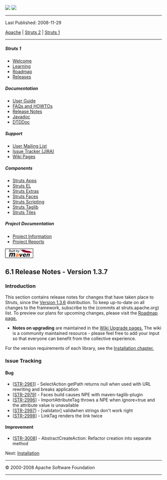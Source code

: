 <span id="bannerLeft">[![](http://www.apache.org/images/asf-logo.gif)](http://www.apache.org/)</span> <span id="bannerRight">[![](../images/struts.gif)]()</span>

------------------------------------------------------------------------

Last Published: 2008-11-29

[Apache](http://www.apache.org/) | [Struts 2](../2.x/) | [Struts 1](../1.x/)

------------------------------------------------------------------------

##### Struts 1

-   [Welcome](../index.html.md)
-   [Learning](../learning.html.md)
-   [Roadmap](../roadmap.html.md)
-   [Releases](../downloads.html.md)

##### Documentation

-   [User Guide](../userGuide/index.html.md)
-   [FAQs and HOWTOs](../faqs/index.html.md)
-   [Release Notes](../userGuide/release-notes.html.md)
-   [Javadoc](../apidocs/index.html.md)
-   [DTDDoc](../dtddoc/index.html.md)

##### Support

-   [User Mailing List](../mail.html.md)
-   [Issue Tracker (JIRA)](http://issues.apache.org/struts/)
-   [Wiki Pages](http://wiki.apache.org/struts/)

##### Components

-   [Struts Apps](../struts-apps/index.html.md)
-   [Struts EL](../struts-el/index.html.md)
-   [Struts Extras](../struts-extras/index.html.md)
-   [Struts Faces](../struts-faces/index.html.md)
-   [Struts Scripting](../struts-scripting/index.html.md)
-   [Struts Taglib](../struts-taglib/index.html.md)
-   [Struts Tiles](../struts-tiles/index.html.md)

##### Project Documentation

-   [Project Information](../project-info.html.md)
-   [Project Reports](../project-reports.html.md)

[![Built by Maven](../images/logos/maven-feather.png)](http://maven.apache.org/ "Built by Maven")

<span id="a6.1_Release_Notes_-_Version_1.3.7"></span>6.1 Release Notes - Version 1.3.7
--------------------------------------------------------------------------------------

<span id="release_notes"></span>
### <span id="Introduction"></span>Introduction

This section contains release notes for changes that have taken place to Struts, since the [Version 1.3.6](release-notes-1_3_6.html.md) distribution. To keep up-to-date on all changes to the framework, subscribe to the (commits at struts.apache.org) list. To preview our plans for upcoming changes, please visit the [Roadmap page.](../roadmap.html)

-   **Notes on upgrading** are maintained in the [Wiki Upgrade pages.](http://wiki.apache.org/struts/StrutsUpgrade) The wiki is a community maintained resource - please feel free to add your input so that everyone can benefit from the collective experience.

For the version requirements of each library, see the [Installation chapter.](installation.html.md)

<span id="Highlight"></span>
### <span id="Issue_Tracking"></span>Issue Tracking

#### Bug

-   [[STR-2961](https://issues.apache.org/struts/browse/STR-2961)] - SelectAction getPath returns null when used with URL rewriting and breaks application
-   [[STR-2979](https://issues.apache.org/struts/browse/STR-2979)] - Faces build causes NPE with maven-taglib-plugin
-   [[STR-2996](https://issues.apache.org/struts/browse/STR-2996)] - ImportAttributeTag throws a NPE when ignore=true and the attribute value is unavailable
-   [[STR-2997](https://issues.apache.org/struts/browse/STR-2997)] - [validator] validwhen strings don't work right
-   [[STR-2998](https://issues.apache.org/struts/browse/STR-2998)] - LinkTag renders the link twice

#### Improvement

-   [[STR-3008](https://issues.apache.org/struts/browse/STR-3008)] - AbstractCreateAction: Refactor creation into separate method

Next: [Installation](installation.html.md)

------------------------------------------------------------------------

© 2000-2008 Apache Software Foundation

------------------------------------------------------------------------


